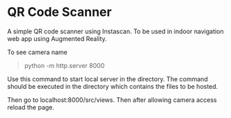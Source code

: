 # QR Code Scanner
A simple QR code scanner using Instascan.
To be used in indoor navigation web app using Augmented Reality.

To see camera name
>python -m http.server 8000

Use this command to start local server in the directory. The command should be executed in the directory which contains the files to be hosted.

Then go to localhost:8000/src/views. Then after allowing camera access reload the page.
